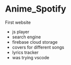 # Anime_Spotify
First website

- js player
- search engine
- firebase cloud storage
- covers for different songs
- lyrics tracker
- was trying vscode 
